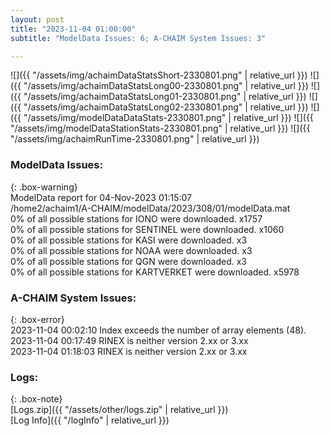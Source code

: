```yaml
---
layout: post
title: "2023-11-04 01:00:00"
subtitle: "ModelData Issues: 6; A-CHAIM System Issues: 3"

---
```


![]({{ "/assets/img/achaimDataStatsShort-2330801.png" | relative_url }})
![]({{ "/assets/img/achaimDataStatsLong00-2330801.png" | relative_url }})
![]({{ "/assets/img/achaimDataStatsLong01-2330801.png" | relative_url }})
![]({{ "/assets/img/achaimDataStatsLong02-2330801.png" | relative_url }})
![]({{ "/assets/img/modelDataDataStats-2330801.png" | relative_url }})
![]({{ "/assets/img/modelDataStationStats-2330801.png" | relative_url }})
![]({{ "/assets/img/achaimRunTime-2330801.png" | relative_url }})


### ModelData Issues:  
  
{: .box-warning}  
 ModelData report for 04-Nov-2023 01:15:07   
 /home2/achaim1/A-CHAIM/modelData/2023/308/01/modelData.mat   
 0% of all possible stations for IONO were downloaded. x1757   
 0% of all possible stations for SENTINEL were downloaded. x1060   
 0% of all possible stations for KASI were downloaded. x3   
 0% of all possible stations for NOAA were downloaded. x3   
 0% of all possible stations for QGN were downloaded. x3   
 0% of all possible stations for KARTVERKET were downloaded. x5978   
  
### A-CHAIM System Issues:  
  
{: .box-error}  
2023-11-04 00:02:10 Index exceeds the number of array elements (48).  
2023-11-04 00:17:49 RINEX is neither version 2.xx or 3.xx  
2023-11-04 01:18:03 RINEX is neither version 2.xx or 3.xx  

### Logs:  
  
{: .box-note}  
[Logs.zip]({{ "/assets/other/logs.zip" | relative_url }})  
[Log Info]({{ "/logInfo" | relative_url }})  
